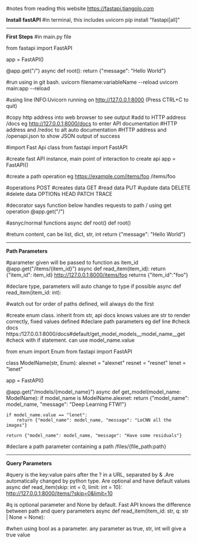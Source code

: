 #notes from reading this website
https://fastapi.tiangolo.com

**Install fastAPI**
#in terminal, this includes uvicorn
pip install "fastapi[all]"

---------------------------------------------------------------------
**First Steps**
#in main.py file

from fastapi import FastAPI

app = FastAPI()

@app.get("/")
async def root():
    return {"message": "Hello World"}

#run using in git bash.  uvicorn filename:variableName --reload
uvicorn main:app --reload

#using line INFO:Uvicorn running on http://127.0.0.1:8000 (Press CTRL+C to quit)

#copy http address into web browser to see output
#add to HTTP address /docs eg http://127.0.0.1:8000/docs to enter API documentation
#HTTP address and /redoc to alt auto documentation
#HTTP address and /openapi.json to show JSON output of success

#import Fast Api class
from fastapi import FastAPI

#create fast API instance, main point of interaction to create api
app = FastAPI()

#create a path operation eg https://example.com/items/foo
/items/foo

#operations
POST    #creates data
GET     #read data
PUT     #update data
DELETE  #delete data
OPTIONs
HEAD
PATCH
TRACE

#decorator says function below handles requests to path / using get operation
@app.get("/")

#asnyc/normal functions
async def root()
def root()

#return content, can be list, dict, str, int
return {"message": "Hello World"}

---------------------------------------------------------------------
**Path Parameters**

#parameter given will be passed to function as item_id
@app.get("/items/{item_id}")
async def read_item(item_id):
    return {"item_id": item_id}
 http://127.0.0.1:8000/items/foo returns {"item_id":"foo"}

#declare type, parameters will auto change to type if possible
async def read_item(item_id: int):

#watch out for order of paths defined, will always do the first

#create enum class.  inherit from str, api docs knows values are str to render correctly, fixed values defined
#declare path parameters eg def line
#check docs https:/127.0.0.1:8000/docs#default/get_model_models__model_name__get
#check with if statement. can use model_name.value

from enum import Enum
from fastapi import FastAPI


class ModelName(str, Enum):
    alexnet = "alexnet"
    resnet = "resnet"
    lenet = "lenet"

app = FastAPI()

@app.get("/models/{model_name}")
async def get_model(model_name: ModelName):
    if model_name is ModelName.alexnet:
        return {"model_name": model_name, "message": "Deep Learning FTW!"}

    if model_name.value == "lenet":
        return {"model_name": model_name, "message": "LeCNN all the images"}

    return {"model_name": model_name, "message": "Have some residuals"}

#declare a path parameter containing a path
/files/{file_path:path}

---------------------------------------------------------------------
**Query Parameters**

#query is the key:value pairs after the ? in a URL, separated by & .Are automatically changed by python type.  Are optional and have default values
async def read_item(skip: int = 0, limit: int = 10):
http://127.0.0.1:8000/items/?skip=0&limit=10

#q is optional parameter and None by default.  Fast API knows the difference between path and query parameters
async def read_item(item_id: str, q: str | None = None):

#when using bool as a parameter. any parameter as true, str, int will give a true value